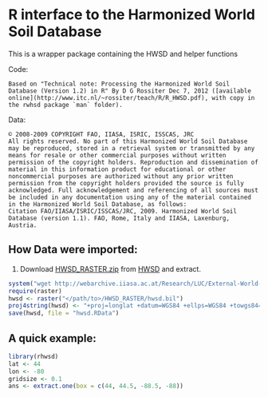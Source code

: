R interface to the Harmonized World Soil Database
=================================================

This is a wrapper package containing the HWSD and helper functions

Code:

    Based on "Technical note: Processing the Harmonized World Soil Database (Version 1.2) in R" By D G Rossiter Dec 7, 2012 ([available online](http://www.itc.nl/~rossiter/teach/R/R_HWSD.pdf), with copy in the rwhsd package `man` folder).

Data:

    © 2008-2009 COPYRIGHT FAO, IIASA, ISRIC, ISSCAS, JRC 
    All rights reserved. No part of this Harmonized World Soil Database may be reproduced, stored in a retrieval system or transmitted by any means for resale or other commercial purposes without written permission of the copyright holders. Reproduction and dissemination of material in this information product for educational or other noncommercial purposes are authorized without any prior written permission from the copyright holders provided the source is fully acknowledged. Full acknowledgement and referencing of all sources must be included in any documentation using any of the material contained in the Harmonized World Soil Database, as follows:
    Citation FAO/IIASA/ISRIC/ISSCAS/JRC, 2009. Harmonized World Soil Database (version 1.1). FAO, Rome, Italy and IIASA, Laxenburg, Austria.
    


## How Data were imported:

1. Download [HWSD_RASTER.zip](http://webarchive.iiasa.ac.at/Research/LUC/External-World-soil-database/HWSD_Data/HWSD_RASTER.zip) from [HWSD](http://webarchive.iiasa.ac.at/Research/LUC/External-World-soil-database/HTML/HWSD_Data.html?sb=4) and extract.


```r
system("wget http://webarchive.iiasa.ac.at/Research/LUC/External-World-soil-database/HWSD_Data/HWSD_RASTER.zip")
require(raster)
hwsd <- raster("</path/to>/HWSD_RASTER/hwsd.bil")
proj4string(hwsd) <- "+proj=longlat +datum=WGS84 +ellps=WGS84 +towgs84=0,0,0"
save(hwsd, file = "hwsd.RData")
```


## A quick example:


```r
library(rhwsd)
lat <- 44
lon <- -80
gridsize <- 0.1
ans <- extract.one(box = c(44, 44.5, -88.5, -88))
```

